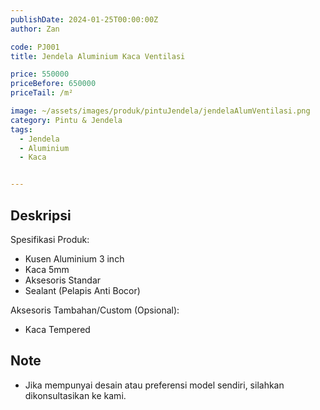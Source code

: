 ```yaml
---
publishDate: 2024-01-25T00:00:00Z
author: Zan

code: PJ001
title: Jendela Aluminium Kaca Ventilasi

price: 550000
priceBefore: 650000
priceTail: /m²

image: ~/assets/images/produk/pintuJendela/jendelaAlumVentilasi.png
category: Pintu & Jendela
tags:
  - Jendela
  - Aluminium
  - Kaca


---
```


## Deskripsi

Spesifikasi Produk:
- Kusen Aluminium 3 inch
- Kaca 5mm
- Aksesoris Standar
- Sealant (Pelapis Anti Bocor)

Aksesoris Tambahan/Custom (Opsional):
- Kaca Tempered

## Note
- Jika mempunyai desain atau preferensi model sendiri, silahkan dikonsultasikan ke kami.